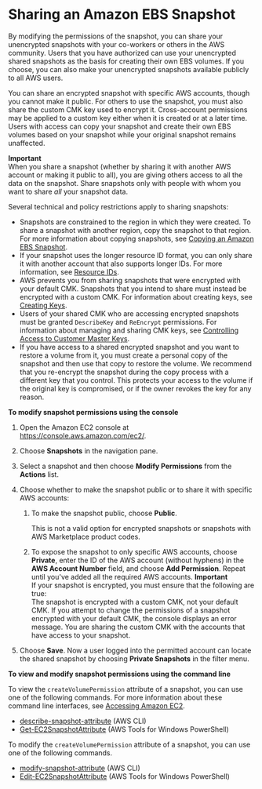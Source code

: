 # Sharing an Amazon EBS Snapshot<a name="ebs-modifying-snapshot-permissions"></a>

By modifying the permissions of the snapshot, you can share your unencrypted snapshots with your co\-workers or others in the AWS community\. Users that you have authorized can use your unencrypted shared snapshots as the basis for creating their own EBS volumes\. If you choose, you can also make your unencrypted snapshots available publicly to all AWS users\. 

You can share an encrypted snapshot with specific AWS accounts, though you cannot make it public\. For others to use the snapshot, you must also share the custom CMK key used to encrypt it\. Cross\-account permissions may be applied to a custom key either when it is created or at a later time\. Users with access can copy your snapshot and create their own EBS volumes based on your snapshot while your original snapshot remains unaffected\. 

**Important**  
When you share a snapshot \(whether by sharing it with another AWS account or making it public to all\), you are giving others access to all the data on the snapshot\. Share snapshots only with people with whom you want to share *all* your snapshot data\. 

Several technical and policy restrictions apply to sharing snapshots:
+ Snapshots are constrained to the region in which they were created\. To share a snapshot with another region, copy the snapshot to that region\. For more information about copying snapshots, see [Copying an Amazon EBS Snapshot](ebs-copy-snapshot.md)\.
+ If your snapshot uses the longer resource ID format, you can only share it with another account that also supports longer IDs\. For more information, see [Resource IDs](http://docs.aws.amazon.com/AWSEC2/latest/UserGuide/resource-ids.html)\.
+ AWS prevents you from sharing snapshots that were encrypted with your default CMK\. Snapshots that you intend to share must instead be encrypted with a custom CMK\. For information about creating keys, see [Creating Keys](http://docs.aws.amazon.com/kms/latest/developerguide/create-keys.html)\. 
+ Users of your shared CMK who are accessing encrypted snapshots must be granted `DescribeKey` and `ReEncrypt` permissions\. For information about managing and sharing CMK keys, see [Controlling Access to Customer Master Keys](http://docs.aws.amazon.com/kms/latest/developerguide/control-access.html)\.
+ If you have access to a shared encrypted snapshot and you want to restore a volume from it, you must create a personal copy of the snapshot and then use that copy to restore the volume\. We recommend that you re\-encrypt the snapshot during the copy process with a different key that you control\. This protects your access to the volume if the original key is compromised, or if the owner revokes the key for any reason\.

**To modify snapshot permissions using the console**

1. Open the Amazon EC2 console at [https://console\.aws\.amazon\.com/ec2/](https://console.aws.amazon.com/ec2/)\.

1. Choose **Snapshots** in the navigation pane\. 

1. Select a snapshot and then choose **Modify Permissions** from the **Actions** list\.

1. Choose whether to make the snapshot public or to share it with specific AWS accounts:

   1. To make the snapshot public, choose **Public**\.

      This is not a valid option for encrypted snapshots or snapshots with AWS Marketplace product codes\.

   1. To expose the snapshot to only specific AWS accounts, choose **Private**, enter the ID of the AWS account \(without hyphens\) in the **AWS Account Number** field, and choose **Add Permission**\. Repeat until you've added all the required AWS accounts\. 
**Important**  
If your snapshot is encrypted, you must ensure that the following are true:  
The snapshot is encrypted with a custom CMK, not your default CMK\. If you attempt to change the permissions of a snapshot encrypted with your default CMK, the console displays an error message\.
You are sharing the custom CMK with the accounts that have access to your snapshot\.

1. Choose **Save**\. Now a user logged into the permitted account can locate the shared snapshot by choosing **Private Snapshots** in the filter menu\.

**To view and modify snapshot permissions using the command line**

To view the `createVolumePermission` attribute of a snapshot, you can use one of the following commands\. For more information about these command line interfaces, see [Accessing Amazon EC2](concepts.md#access-ec2)\.
+ [describe\-snapshot\-attribute](http://docs.aws.amazon.com/cli/latest/reference/ec2/describe-snapshot-attribute.html) \(AWS CLI\)
+ [Get\-EC2SnapshotAttribute](http://docs.aws.amazon.com/powershell/latest/reference/items/Get-EC2SnapshotAttribute.html) \(AWS Tools for Windows PowerShell\)

To modify the `createVolumePermission` attribute of a snapshot, you can use one of the following commands\.
+ [modify\-snapshot\-attribute](http://docs.aws.amazon.com/cli/latest/reference/ec2/modify-snapshot-attribute.html) \(AWS CLI\)
+ [Edit\-EC2SnapshotAttribute](http://docs.aws.amazon.com/powershell/latest/reference/items/Edit-EC2SnapshotAttribute.html) \(AWS Tools for Windows PowerShell\)